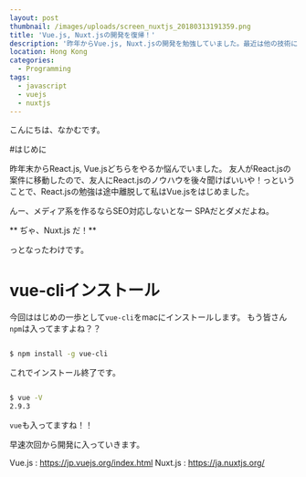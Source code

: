 ```yaml
---
layout: post
thumbnail: /images/uploads/screen_nuxtjs_20180313191359.png
title: 'Vue.js, Nuxt.jsの開発を復帰！'
description: '昨年からVue.js, Nuxt.jsの開発を勉強していました。最近は他の技術に浮気していたので改めてはじめます。'
location: Hong Kong
categories:
  - Programming
tags:
  - javascript
  - vuejs
  - nuxtjs
---
```

こんにちは、なかむです。

#はじめに

昨年末からReact.js, Vue.jsどちらをやるか悩んでいました。
友人がReact.jsの案件に移動したので、友人にReact.jsのノウハウを後々聞けばいいや！っということで、React.jsの勉強は途中離脱して私はVue.jsをはじめました。

んー、メディア系を作るならSEO対応しないとなー
SPAだとダメだよね。

** ぢゃ、Nuxt.js だ！**

っとなったわけです。

# vue-cliインストール
今回ははじめの一歩として`vue-cli`をmacにインストールします。
もう皆さん`npm`は入ってますよね？？

```bash

$ npm install -g vue-cli

```

これでインストール終了です。

```bash

$ vue -V
2.9.3

```

`vue`も入ってますね！！

早速次回から開発に入っていきます。

Vue.js : <https://jp.vuejs.org/index.html>
Nuxt.js : <https://ja.nuxtjs.org/>
